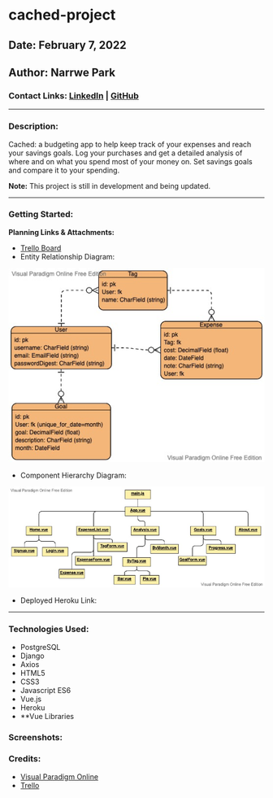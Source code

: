 # cached-project

## **Date:** February 7, 2022

## **Author:** Narrwe Park

### Contact Links: [LinkedIn](https://www.linkedin.com/in/narrwe-park/) | [GitHub](https://github.com/narrwep27)

***

### **Description:**

Cached: a budgeting app to help keep track of your expenses and reach your savings goals. Log your purchases and get a detailed analysis of where and on what you spend most of your money on. Set savings goals and compare it to your spending.

**Note:** This project is still in development and being updated.

***

### **Getting Started:**

**Planning Links & Attachments:**

- [Trello Board](https://trello.com/b/IhtXefM2)
- Entity Relationship Diagram:  

![ERD](./images/ERD.jpg)

- Component Hierarchy Diagram:  

![CHD](./images/CHD.jpg)

- Deployed Heroku Link:

***

### **Technologies Used:**

- PostgreSQL
- Django
- Axios
- HTML5
- CSS3
- Javascript ES6
- Vue.js
- Heroku
- **Vue Libraries

### **Screenshots:**

### **Credits:**

- [Visual Paradigm Online](https://www.visual-paradigm.com/)
- [Trello](https://trello.com/)
